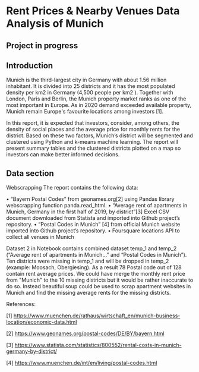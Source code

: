 # Rent Prices & Nearby Venues Data Analysis of Munich

## Project in progress

## Introduction

Munich is the third-largest city in Germany with about 1.56 million inhabitant. It is divided into 25 districts  and it has the most populated density per km2 in Germany (4,500 people per km2 ). Together with London, Paris and Berlin, the Munich property market ranks as one of the most important in Europe. As in 2020 demand exceeded available property, Munich remain Europe's favourite locations among investors [1].  

In this report, it is expected that investors, consider, among others, the density of social places  and the average price for monthly rents for the district. Based on these two factors, Munich’s district will be segmented and clustered using Python and k-means machine learning. The report will present summary tables and the clustered districts plotted on a map so investors can make better informed decisions. 


## Data section 

Webscrapping 
The report contains the following data:

•	 “Bayern Postal Codes” from geonames.org[2] using Pandas library webscrapping function panda.read_html.
•	 “Average rent of apartments in Munich, Germany in the first half of 2019, by district”[3] Excel CSV document downloaded from Statista and imported into Github project’s repository.
•	 “Postal Codes in Munich” [4] from official Munich website imported into Github project’s repository.
•	Foursquare locations API to collect all venues in Munich

Dataset 2 in Notebook contains combined dataset temp_1 and temp_2 (“Average rent of apartments in Munich…”  and “Postal Codes in Munich”). Ten districts were missing in temp_1 and will be dropped in temp_2 (example: Moosach, Obergiesing). As a result 78 Postal code out of 128 contain rent average prices.
We could have merge the monthly rent price from "Munich" to the 10 missing districts but it would be rather inaccurate to do so. Instead beautiful soup could be used to scrap apartment websites in Munich and find the missing average rents for the missing districts.


References:

[1] https://www.muenchen.de/rathaus/wirtschaft_en/munich-business-location/economic-data.html

[2] https://www.geonames.org/postal-codes/DE/BY/bayern.html

[3] https://www.statista.com/statistics/800552/rental-costs-in-munich-germany-by-district/

[4] https://www.muenchen.de/int/en/living/postal-codes.html


